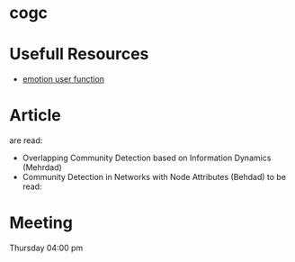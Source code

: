 # cogc

# Usefull Resources
- [emotion user function](https://github.com/JinPu-dududu/NLP)


# Article


are read:
- Overlapping Community Detection based on Information Dynamics (Mehrdad)
- Community Detection in Networks with Node Attributes (Behdad)
to be read:























# Meeting 
Thursday 04:00 pm
